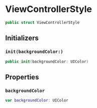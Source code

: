# ViewControllerStyle

``` swift
public struct ViewControllerStyle
```

## Initializers

### `init(backgroundColor:)`

``` swift
public init(backgroundColor: UIColor)
```

## Properties

### `backgroundColor`

``` swift
var backgroundColor: UIColor
```

